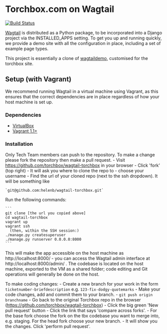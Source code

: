 Torchbox.com on Wagtail
=======================

[![Build Status](http://ci.torchbox.com/api/badges/torchbox/wagtail-torchbox/status.svg)](http://ci.torchbox.com/torchbox/wagtail-torchbox)

[Wagtail](http://wagtail.io) is distributed as a Python package, to be incorporated into a Django project via the INSTALLED_APPS setting. To get you up and running quickly, we provide a demo site with all the configuration in place, including a set of example page types.

This project is essentially a clone of [wagtaildemo](http://github.com/torchbox/wagtaildemo), customised for the torchbox site.

Setup (with Vagrant)
-----

We recommend running Wagtail in a virtual machine using Vagrant, as this ensures that the correct dependencies are in place regardless of how your host machine is set up.

### Dependencies
* [VirtualBox](https://www.virtualbox.org/)
* [Vagrant 1.1+](http://www.vagrantup.com)

### Installation

Only Tech Team members can push to the repository. To make a change please fork the repository then make a pull request.
    - Visit https://github.com/torchbox/wagtail-torchbox in your browser
    - Click 'fork' (top right)
    - It will ask you where to clone the repo to - choose your username
    - Find the url of your cloned repo (next to the ssh dropdown). It will be something like

    `git@github.com:helenb/wagtail-torchbox.git`

Run the following commands:
	
    ```
    git clone [the url you copied above]
    cd wagtail-torchbox
    vagrant up
    vagrant ssh
      (then, within the SSH session:)
    ./manage.py createsuperuser
    ./manage.py runserver 0.0.0.0:8000
    ```

This will make the app accessible on the host machine as http://localhost:8000/ - you can access the Wagtail admin interface at http://localhost:8000/admin/ . The codebase is located on the host
machine, exported to the VM as a shared folder; code editing and Git operations will generally be done on the host.

To make coding changes:
    - Create a new branch for your work in the form `ticketnumber-briefdescription` e.g. `123-fix-dodgy-quotemarks`
    - Make your code changes, add and commit them to your branch.
    - `git push origin branchname`
    - Go back to the original Torchbox repo in the browser (https://github.com/torchbox/wagtail-torchbox)
    - Click the big green 'New pull request' button
    - Click the link that says 'compare across forks'.
    - For the base fork choose the fork on the tbx codebase you want to merge into, e.g. staging. For the head fork choose your new branch.
    - It will show you the changes. Click 'perform pull request'.


